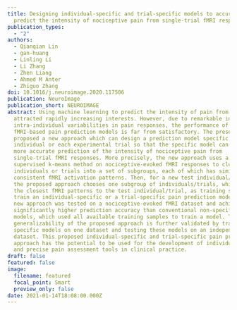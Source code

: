 ```yaml
---
title: Designing individual-specific and trial-specific models to accurately
  predict the intensity of nociceptive pain from single-trial fMRI responses
publication_types:
  - "2"
authors:
  - Qianqian Lin
  - gan-huang
  - Linling Li
  - Li Zhang
  - Zhen Liang
  - Ahmed M Anter
  - Zhiguo Zhang
doi: 10.1016/j.neuroimage.2020.117506
publication: NeuroImage
publication_short: NEUROIMAGE
abstract: Using machine learning to predict the intensity of pain from fMRI has
  attracted rapidly increasing interests. However, due to remarkable inter- and
  intra-individual variabilities in pain responses, the performance of existing
  fMRI-based pain prediction models is far from satisfactory. The present study
  proposed a new approach which can design a prediction model specific to each
  individual or each experimental trial so that the specific model can achieve
  more accurate prediction of the intensity of nociceptive pain from
  single-trial fMRI responses. More precisely, the new approach uses a
  supervised k-means method on nociceptive-evoked fMRI responses to cluster
  individuals or trials into a set of subgroups, each of which has similar and
  consistent fMRI activation patterns. Then, for a new test individual/trial,
  the proposed approach chooses one subgroup of individuals/trials, which has
  the closest fMRI patterns to the test individual/trial, as training samples to
  train an individual-specific or a trial-specific pain prediction model. The
  new approach was tested on a nociceptive-evoked fMRI dataset and achieved
  significantly higher prediction accuracy than conventional non-specific
  models, which used all available training samples to train a model. The
  generalizability of the proposed approach is further validated by training
  specific models on one dataset and testing these models on an independent new
  dataset. This proposed individual-specific and trial-specific pain prediction
  approach has the potential to be used for the development of individualized
  and precise pain assessment tools in clinical practice.
draft: false
featured: false
image:
  filename: featured
  focal_point: Smart
  preview_only: false
date: 2021-01-14T18:08:00.000Z
---
```

